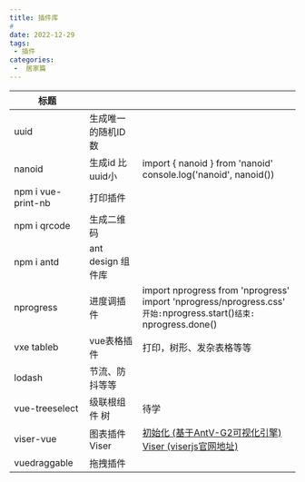 ```yaml
---
title: 插件库
# 
date: 2022-12-29
tags:
 - 插件
categories:
 -  居家篇
---
```

| 标题   |                    |                                                              |
| ------ | ------------------ | ------------------------------------------------------------ |
| uuid   | 生成唯一的随机ID数 |                                                              |
| nanoid | 生成id   比uuid小  | import { nanoid } from 'nanoid'<br />console.log('nanoid', nanoid()) |
| npm i vue-print-nb | 打印插件   ||
| npm i qrcode       | 生成二维码 ||
| npm i antd | ant design 组件库 |  |
| nprogress          | 进度调插件         | import nprogress from 'nprogress'<br />import 'nprogress/nprogress.css'<br />`开始:`nprogress.start()`结束:` nprogress.done() |
| vxe tableb | vue表格插件 | 打印，树形、发杂表格等等 |
| lodash | 节流、防抖等等 |                                                              |
| vue-treeselect | 级联根组件 树 | 待学 |
| viser-vue | 图表插件Viser | [初始化 (基于AntV-G2可视化引擎)](https://blog.csdn.net/m0_37903882/article/details/106105047)  [Viser (viserjs官网地址)](https://viserjs.github.io/demo.html#/viser/pie/basic-pie) |
| vuedraggable | 拖拽插件 |  |





